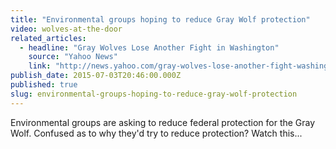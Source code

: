 ```yaml
---
title: "Environmental groups hoping to reduce Gray Wolf protection"
video: wolves-at-the-door
related_articles:
  - headline: "Gray Wolves Lose Another Fight in Washington"
    source: "Yahoo News"
    link: "http://news.yahoo.com/gray-wolves-lose-another-fight-washington-002333254.html;_ylt=AwrC2Q5Q8ZZVxycA5ZXQtDMD;_ylu=X3oDMTBybGY3bmpvBGNvbG8DYmYxBHBvcwMyBHZ0aWQDBHNlYwNzcg--"
publish_date: 2015-07-03T20:46:00.000Z
published: true
slug: environmental-groups-hoping-to-reduce-gray-wolf-protection
---
```

Environmental groups are asking to reduce federal protection for the Gray Wolf. Confused as to why they'd try to reduce protection? Watch this...

